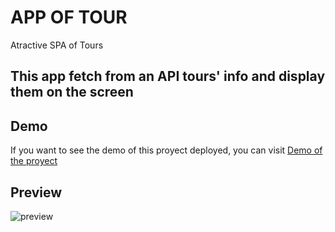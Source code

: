# APP OF TOUR
Atractive SPA of Tours

## This app fetch from an API tours' info and display them on the screen

## Demo
If you want to see the demo of this proyect deployed, you can visit [Demo of the proyect](https://l7hs7.csb.app/)

## Preview

![preview](preview.png)
